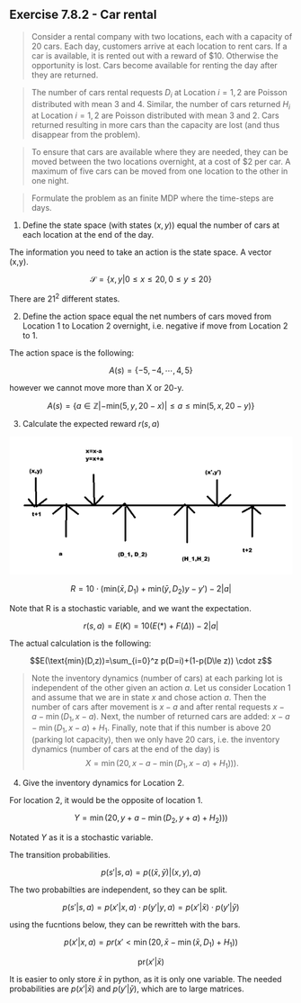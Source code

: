 ## Exercise 7.8.2 - Car rental

> Consider a rental company with two locations, each with a capacity of 20 cars. Each day, customers arrive at each location to rent cars. If a car is available, it is rented out with a reward of $10. Otherwise the opportunity is lost. Cars become available for renting the day after they are returned. 

> The number of cars rental requests $D_i$ at Location $i=1,2$ are Poisson distributed with mean 3 and 4. Similar, the number of cars returned $H_i$ at Location $i=1,2$ are Poisson distributed with mean 3 and 2. Cars returned resulting in more cars than the capacity are lost (and thus disappear from the problem). 

> To ensure that cars are available where they are needed, they can be moved between the two locations overnight, at a cost of $2 per car. A maximum of five cars can be moved from one location to the other in one night. 

> Formulate the problem as an finite MDP where the time-steps are days.

1) Define the state space (with states $(x,y)$) equal the number of cars at each location at the end of the day.

The information you need to take an action is the state space. A vector (x,y). 

$$ \mathcal{S} = \{x,y| 0\le x\le 20, 0\le y \le 20 \}$$

There are $21^2$ different states. 

2. Define the action space equal the net numbers of cars moved from Location 1 to Location 2 overnight, i.e. negative if move from Location 2 to 1.

The action space is the following:

$$A(s) = \{-5, -4, \cdots ,4, 5\} $$

however we cannot move more than X or 20-y.

$$ A(s) = \{a\in \mathbb{Z} | -\text{min}(5,y, 20-x) | \le a\le \text{min}(5,x, 20-y)\} $$


3. Calculate the expected reward $r(s,a)$


![alt text](image.png)

$$R = 10\cdot (\text{min}(\bar x, D_1)+\text{min}(\bar y, D_2) y-y')-2|a|$$

Note that R is a stochastic variable, and we want the expectation.

$$r(s,a)=E(K)=10(E(*)+F(\Delta))-2|a|$$

The actual calculation is the following:

$$E(\text{min}(D,z))=\sum_{i=0}^z p(D=i)+(1-p(D\le z)) \cdot z$$



> Note the inventory dynamics (number of cars) at each parking lot is independent of the other given an action $a$. Let us consider Location 1 and assume that we are in state $x$ and chose action $a$. Then the number of cars after movement is $x - a$ and after rental requests $x - a - \min(D_1, x-a)$. Next, the number of returned cars are added: $x - a - \min(D_1, x-a) +  H_1$. Finally, note that if this number is above 20 (parking lot capacity), then we only have 20 cars, i.e. the inventory dynamics (number of cars at the end of the day) is $$X = \min(20,  x-a - \min(D_1, x-a) +  H_1))).$$


4) Give the inventory dynamics for Location 2.


For location 2, it would be the opposite of location 1.

$$Y = \min(20,y + a - \min(D_2, y+a) +  H_2)))$$

Notated $Y$ as it is a stochastic variable. 

The transition probabilities.

$$p(s'|s,a)=p((\bar x, \bar y)|(x,y),a)$$

The two probabilties are independent, so they can be split.

$$p(s'|s,a)=p(x'|x,a)\cdot p(y'|y,a)=p(x'|\bar x)\cdot p(y'|\bar y)$$

using the fucntions below, they can be rewritteh with the bars.

$$p(x'|x,a)=pr(x'< \min(20, \bar x - \min(\bar x, D_1)+H_1))$$

$$\text{pr}(x'|\bar x)$$

It is easier to only store $\bar x$ in python, as it is only one variable. The needed probabilities are $p(x'|\bar x)$ and $p(y'|\bar y)$, which are to large matrices. 